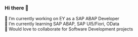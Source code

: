 ### Hi there 👋
🔭 I’m currently working on EY as a SAP ABAP Developer<br>
🌱 I’m currently learning SAP ABAP, SAP UI5/Fiori, OData<br>
👯 Would love to collaborate for Software Development projects<br>

<!--
**greltel/greltel** is a ✨ _special_ ✨ repository because its `README.md` (this file) appears on your GitHub profile.

Here are some ideas to get you started:

- 🔭 I’m currently working on ...
- 🌱 I’m currently learning ...
- 👯 I’m looking to collaborate on ...
- 🤔 I’m looking for help with ...
- 💬 Ask me about ...
- 📫 How to reach me: ...
- 😄 Pronouns: ...
- ⚡ Fun fact: ...
-->
